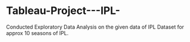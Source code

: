 # Tableau-Project---IPL-
Conducted Exploratory Data Analysis on the given data of IPL Dataset for approx 10 seasons of IPL.
